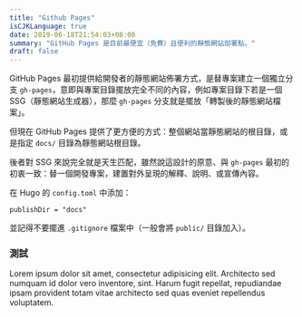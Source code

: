 ```yaml
---
title: "Github Pages"
isCJKLanguage: true
date: 2019-06-18T21:54:03+08:00
summary: "GitHub Pages 是目前最便宜（免費）且便利的靜態網站部署點。"
draft: false
---
```


GitHub Pages 最初提供給開發者的靜態網站佈署方式，是替專案建立一個獨立分支 `gh-pages`，意即與專案目錄擺放完全不同的內容，例如專案目錄下若是一個 SSG（靜態網站生成器），那麼 `gh-pages` 分支就是擺放「轉製後的靜態網站檔案」。

但現在 GitHub Pages 提供了更方便的方式：整個網站當靜態網站的根目錄，或是指定 `docs/` 目錄為靜態網站根目錄。

後者對 SSG 來說完全就是天生匹配，雖然說這設計的原意、與 `gh-pages` 最初的初衷一致：替一個開發專案，建置對外呈現的解釋、說明、或宣傳內容。

在 Hugo 的 `config.toml` 中添加：

```
publishDir = "docs"
```

並記得不要擺進 `.gitignore` 檔案中（一般會將 `public/` 目錄加入）。

### 測試

Lorem ipsum dolor sit amet, consectetur adipisicing elit. Architecto sed numquam id dolor vero inventore, sint. Harum fugit repellat, repudiandae ipsam provident totam vitae architecto sed quas eveniet repellendus voluptatem.